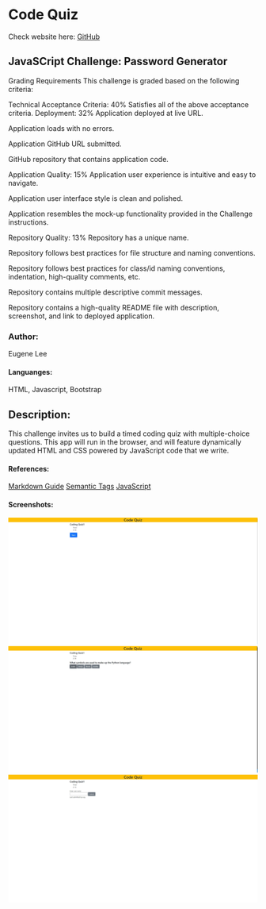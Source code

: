 # Code Quiz 
Check website here:
[GitHub](https://eisforgene.github.io/code-quiz/)

## JavaSCript Challenge: Password Generator
Grading Requirements
This challenge is graded based on the following criteria:

Technical Acceptance Criteria: 40%
Satisfies all of the above acceptance criteria.
Deployment: 32%
Application deployed at live URL.

Application loads with no errors.

Application GitHub URL submitted.

GitHub repository that contains application code.

Application Quality: 15%
Application user experience is intuitive and easy to navigate.

Application user interface style is clean and polished.

Application resembles the mock-up functionality provided in the Challenge instructions.

Repository Quality: 13%
Repository has a unique name.

Repository follows best practices for file structure and naming conventions.

Repository follows best practices for class/id naming conventions, indentation, high-quality comments, etc.

Repository contains multiple descriptive commit messages.

Repository contains a high-quality README file with description, screenshot, and link to deployed application.

### Author:
Eugene Lee

#### Languanges:
HTML, Javascript, Bootstrap

## Description:
This challenge invites us to build a timed coding quiz with multiple-choice questions. This app will run in the browser, and will feature dynamically updated HTML and CSS powered by JavaScript code that we write. 

#### References:
[Markdown Guide](https://guides.github.com/features/mastering-markdown/)
[Semantic Tags](https://www.w3schools.com/html/html5_semantic_elements.asp#:~:text=A%20semantic%20element%20clearly%20describes,%3E%20%2D%20Clearly%20defines%20its%20content.)
[JavaScript](https://developer.mozilla.org/en-US/) 


#### Screenshots:

![Screenshot 1](https://github.com/eisforgene/code-quiz/blob/main/assets/images/screenshot-1.JPG)
![Screenshot 2](https://github.com/eisforgene/code-quiz/blob/main/assets/images/screenshot-2.JPG)
![Screenshot 3](https://github.com/eisforgene/code-quiz/blob/main/assets/images/screenshot-3.JPG)